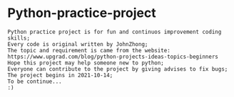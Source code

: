 # Python-practice-project
    Python practice project is for fun and continuos improvement coding skills;
    Every code is original written by JohnZhong;
    The topic and requirement is came from the website:
    https://www.upgrad.com/blog/python-projects-ideas-topics-beginners
    Hope this project may help someone new to python;
    Everyone can contribute to the project by giving advises to fix bugs;
    The project begins in 2021-10-14;
    To be continue... 
    :)
